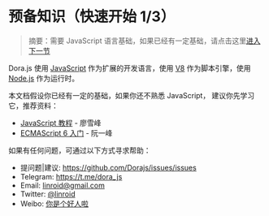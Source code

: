# 预备知识（快速开始 1/3）

> 摘要：需要 JavaScript 语言基础，如果已经有一定基础，请点击这里[进入下一节](/quickstart/create_addon)


Dora.js 使用 [JavaScript](https://developer.mozilla.org/zh-CN/docs/Web/JavaScript) 作为扩展的开发语言，使用 [V8](https://v8.dev/) 作为脚本引擎，使用 [Node.js](https://nodejs.org/) 作为运行时。

本文档假设你已经有一定的基础，如果你还不熟悉 JavaScript， 建议你先学习它，推荐资料：
- [JavaScript 教程](https://www.liaoxuefeng.com/wiki/1022910821149312) - 廖雪峰
- [ECMAScript 6 入门](https://es6.ruanyifeng.com/) - 阮一峰

如果有任何问题，可通过以下方式寻求帮助：
 - 提问题|建议: https://github.com/Dorajs/issues/issues
 - Telegram: https://t.me/dora_js
 - Email: [linroid@gmail.com](mailto:linroid@gmail.com)
 - Twitter: [@linroid](https://twitter.com/linroid)
 - Weibo: [你是个好人啦](https://weibo.com/ekstone)
